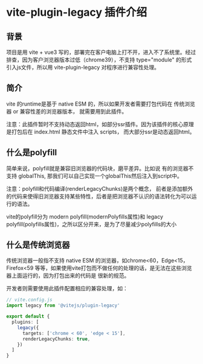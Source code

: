 # vite-plugin-legacy 插件介绍

## 背景

项目是用 vite + vue3 写的，部署完在客户电脑上打不开，进入不了系统里。经过排查，因为客户浏览器版本过低（chrome39），不支持 type="module" 的形式引入js文件，所以用 vite-plugin-legacy 对程序进行兼容性处理。

## 简介

vite 的runtime是基于 native ESM 的，所以如果开发者需要打包代码在 传统浏览器 or 兼容性差的浏览器版本， 就需要用到此插件。

注意：此插件暂时不支持动态返回html，如部分ssr插件。因为该插件的核心原理是打包后在 index.html 静态文件中注入 scripts， 而大部分ssr是动态返回html。

## 什么是polyfill

简单来说，polyfill就是兼容旧浏览器的代码块，磨平差异。比如说 有的浏览器不支持 globalThis, 那我们可以自己实现一个globalThis然后注入到script中。

注意：polyfill和代码编译(renderLegacyChunks)是两个概念， 前者是添加额外的代码来使得旧浏览器支持某些特性，后者是把浏览器不认识的语法转化为可以运行的语法。

vite的polyfill分为 modern polyfill(modernPolyfills属性)和 legacy polyfill(polyfills属性)，之所以区分开来，是为了尽量减少polyfills的大小

## 什么是传统浏览器

传统浏览器一般指不支持 native ESM 的浏览器，如chrome<60，Edge<15，Firefox<59 等等，如果使用vite打包而不做任何的处理的话，是无法在这些浏览器上面运行的，因为打包出来的代码是 很新的规范。

开发者则需要使用此插件配置相应的兼容处理，如：

```ts
// vite.config.js
import legacy from '@vitejs/plugin-legacy'

export default {
  plugins: [
    legacy({
      targets: ['chrome < 60', 'edge < 15'],
      renderLegacyChunks: true,
    })
  ]
}
```
